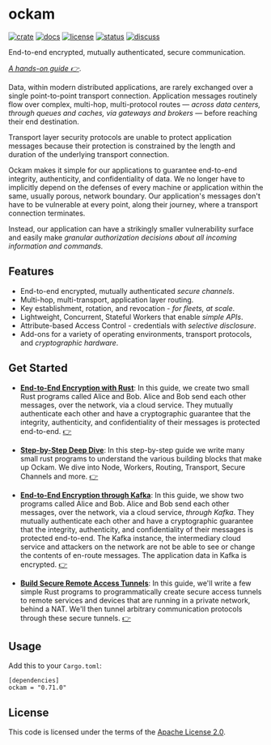 # ockam

[![crate][crate-image]][crate-link]
[![docs][docs-image]][docs-link]
[![license][license-image]][license-link]
[![status][status-image]][status-link]
[![discuss][discuss-image]][discuss-link]

End-to-end encrypted, mutually authenticated, secure communication.

_[A hands-on guide 👉][e2ee-rust-guide]_.

Data, within modern distributed applications, are rarely exchanged over a single point-to-point
transport connection. Application messages routinely flow over complex, multi-hop, multi-protocol
routes — _across data centers, through queues and caches, via gateways and brokers_ — before reaching
their end destination.

Transport layer security protocols are unable to protect application messages because their protection
is constrained by the length and duration of the underlying transport connection.

Ockam makes it simple for our applications to guarantee end-to-end integrity, authenticity,
and confidentiality of data. We no longer have to implicitly depend on the defenses of every machine
or application within the same, usually porous, network boundary. Our application's messages don't have
to be vulnerable at every point, along their journey, where a transport connection terminates.

Instead, our application can have a strikingly smaller vulnerability surface and easily make
_granular authorization decisions about all incoming information and commands._

## Features

* End-to-end encrypted, mutually authenticated _secure channels_.
* Multi-hop, multi-transport, application layer routing.
* Key establishment, rotation, and revocation - _for fleets, at scale_.
* Lightweight, Concurrent, Stateful Workers that enable _simple APIs_.
* Attribute-based Access Control - credentials with _selective disclosure_.
* Add-ons for a variety of operating environments, transport protocols, and _cryptographic hardware_.

## Get Started

* [__End-to-End Encryption with Rust__][e2ee-rust-guide]:
In this guide, we create two small Rust programs called Alice and Bob. Alice and Bob send each other
messages, over the network, via a cloud service. They mutually authenticate each other and have a cryptographic
guarantee that the integrity, authenticity, and confidentiality of their messages is protected end-to-end.
[👉][e2ee-rust-guide]

* [__Step-by-Step Deep Dive__][step-by-step-rust-guide]:
In this step-by-step guide we write many small rust programs to understand the various building blocks
that make up Ockam. We dive into Node, Workers, Routing, Transport, Secure Channels and more.
[👉][step-by-step-rust-guide]

* [__End-to-End Encryption through Kafka__][e2ee-kafka-guide]:
In this guide, we show two programs called Alice and Bob. Alice and Bob send each other messages, over
the network, via a cloud service, _through Kafka_. They mutually authenticate each other and have a
cryptographic guarantee that the integrity, authenticity, and confidentiality of their messages is protected
end-to-end. The Kafka instance, the intermediary cloud service and attackers on the network are not be able
to see or change the contents of en-route messages. The application data in Kafka is encrypted.
[👉][e2ee-kafka-guide]

* [__Build Secure Remote Access Tunnels__][secure-remote-access-tunnels]:
In this guide, we'll write a few simple Rust programs to programmatically create secure access tunnels to remote
services and devices that are running in a private network, behind a NAT. We'll then tunnel arbitrary communication
protocols through these secure tunnels.
[👉][secure-remote-access-tunnels]

## Usage

Add this to your `Cargo.toml`:

```
[dependencies]
ockam = "0.71.0"
```

## License

This code is licensed under the terms of the [Apache License 2.0][license-link].

[main-ockam-crate-link]: https://crates.io/crates/ockam

[crate-image]: https://img.shields.io/crates/v/ockam.svg
[crate-link]: https://crates.io/crates/ockam

[docs-image]: https://docs.rs/ockam/badge.svg
[docs-link]: https://docs.rs/ockam

[status-image]: https://img.shields.io/badge/Status-Preview-58E0C9.svg
[status-link]: https://github.com/build-trust/ockam/blob/develop/SECURITY.md

[license-image]: https://img.shields.io/badge/License-Apache%202.0-green.svg
[license-link]: https://github.com/build-trust/ockam/blob/HEAD/LICENSE

[discuss-image]: https://img.shields.io/badge/Discuss-On%20Github-ff70b4.svg
[discuss-link]: https://github.com/build-trust/ockam/discussions

[e2ee-rust-guide]: https://github.com/build-trust/ockam/tree/develop/documentation/use-cases/end-to-end-encryption-with-rust#readme
[e2ee-kafka-guide]: https://github.com/build-trust/ockam/tree/develop/documentation/use-cases/end-to-end-encryption-through-kafka#readme
[step-by-step-rust-guide]: https://github.com/build-trust/ockam/tree/develop/documentation/guides/rust#readme
[secure-remote-access-tunnels]: https://github.com/build-trust/ockam/tree/develop/documentation/use-cases/secure-remote-access-tunnels
